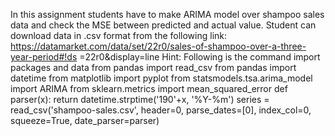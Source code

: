 In this assignment students have to make ARIMA model over shampoo sales data and
check the MSE between predicted and actual value.
Student can download data in .csv format from the following link:
https://datamarket.com/data/set/22r0/sales-of-shampoo-over-a-three-year-period#!ds
=22r0&display=line
Hint:
Following is the command import packages and data
from pandas import read_csv
from pandas import datetime
from matplotlib import pyplot
from statsmodels.tsa.arima_model import ARIMA
from sklearn.metrics import mean_squared_error
def parser(x):
return datetime.strptime('190'+x, '%Y-%m')
series = read_csv('shampoo-sales.csv', header=0, parse_dates=[0], index_col=0,
squeeze=True, date_parser=parser)

